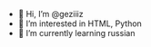 - 👋 Hi, I’m @geziiiz
- 👀 I’m interested in HTML, Python
- 🌱 I’m currently learning russian

<!---
geziiiz/geziiiz is a ✨ special ✨ repository because its `README.md` (this file) appears on your GitHub profile.
You can click the Preview link to take a look at your changes.
--->
